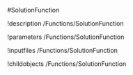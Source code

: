 <!-- MOOSE Object Documentation Stub: Remove this when content is added. -->
#SolutionFunction

!description /Functions/SolutionFunction

!parameters /Functions/SolutionFunction

!inputfiles /Functions/SolutionFunction

!childobjects /Functions/SolutionFunction
